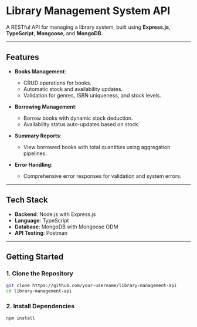 # Library Management System API

A RESTful API for managing a library system, built using **Express.js**, **TypeScript**, **Mongoose**, and **MongoDB**.

---

## Features

- **Books Management**:
  - CRUD operations for books.
  - Automatic stock and availability updates.
  - Validation for genres, ISBN uniqueness, and stock levels.

- **Borrowing Management**:
  - Borrow books with dynamic stock deduction.
  - Availability status auto-updates based on stock.

- **Summary Reports**:
  - View borrowed books with total quantities using aggregation pipelines.

- **Error Handling**:
  - Comprehensive error responses for validation and system errors.

---

## Tech Stack

- **Backend**: Node.js with Express.js
- **Language**: TypeScript
- **Database**: MongoDB with Mongoose ODM
- **API Testing**: Postman

---

## Getting Started

### 1. Clone the Repository

```bash
git clone https://github.com/your-username/library-management-api
cd library-management-api
```

 ### 2. Install Dependencies

```bash
npm install
```
